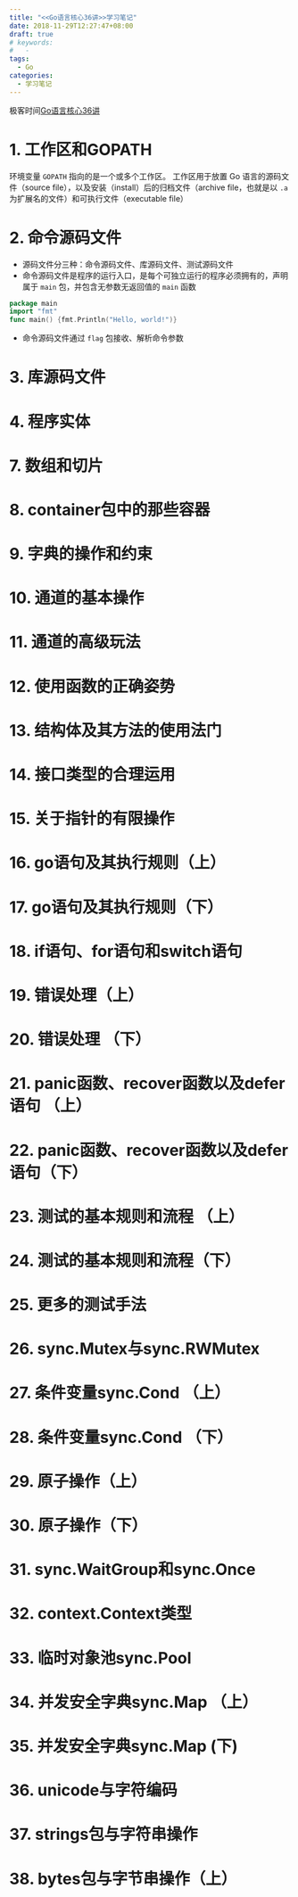 ```yaml
---
title: "<<Go语言核心36讲>>学习笔记"
date: 2018-11-29T12:27:47+08:00
draft: true
# keywords:
#   -
tags: 
  - Go
categories:
  - 学习笔记
---
```

极客时间[Go语言核心36讲](https://time.geekbang.org/column/112)

# 1. 工作区和GOPATH
环境变量 `GOPATH` 指向的是一个或多个工作区。
工作区用于放置 Go 语言的源码文件（source file），以及安装（install）后的归档文件（archive file，也就是以 `.a` 为扩展名的文件）和可执行文件（executable file）

# 2. 命令源码文件
- 源码文件分三种：命令源码文件、库源码文件、测试源码文件
- 命令源码文件是程序的运行入口，是每个可独立运行的程序必须拥有的，声明属于 `main` 包，并包含无参数无返回值的 `main` 函数

```go
package main
import "fmt"
func main() {fmt.Println("Hello, world!")}
```

- 命令源码文件通过 `flag` 包接收、解析命令参数

# 3. 库源码文件

# 4. 程序实体

# 7. 数组和切片

# 8. container包中的那些容器

# 9. 字典的操作和约束

# 10. 通道的基本操作

# 11. 通道的高级玩法

# 12. 使用函数的正确姿势

# 13. 结构体及其方法的使用法门

# 14. 接口类型的合理运用

# 15. 关于指针的有限操作

# 16. go语句及其执行规则（上）

# 17. go语句及其执行规则（下）

# 18. if语句、for语句和switch语句

# 19. 错误处理（上）

# 20. 错误处理 （下）

# 21. panic函数、recover函数以及defer语句 （上）

# 22. panic函数、recover函数以及defer语句（下）

# 23. 测试的基本规则和流程 （上）

# 24. 测试的基本规则和流程（下）

# 25. 更多的测试手法

# 26. sync.Mutex与sync.RWMutex

# 27. 条件变量sync.Cond （上）

# 28. 条件变量sync.Cond （下）

# 29. 原子操作（上）

# 30. 原子操作（下）

# 31. sync.WaitGroup和sync.Once

# 32. context.Context类型

# 33. 临时对象池sync.Pool

# 34. 并发安全字典sync.Map （上）

# 35. 并发安全字典sync.Map (下)

# 36. unicode与字符编码

# 37. strings包与字符串操作

# 38. bytes包与字节串操作（上）
